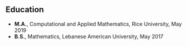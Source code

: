 ## Education 
- **M.A.**,  Computational and Applied Mathematics, Rice University, May 2019 
- **B.S.**,  Mathematics, Lebanese American University, May 2017 


